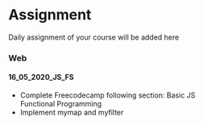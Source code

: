 # Assignment
Daily assignment of your course will be added here 
### Web 
#### 16_05_2020_JS_FS
 * Complete Freecodecamp following section:
    Basic JS<br/>
    Functional Programming
* Implement mymap and myfilter